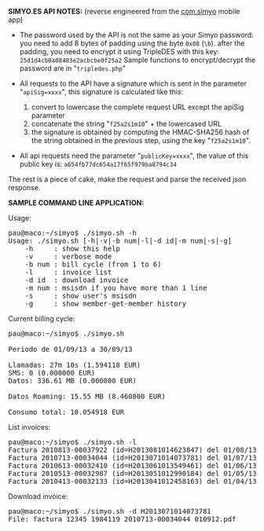 <b>SIMYO.ES API NOTES:</b>
(reverse engineered from the <a href="https://play.google.com/store/apps/details?id=com.simyo">com.simyo</a> mobile app)

- The password used by the API is not the same as your Simyo password:
you need to add 8 bytes of padding using the byte `0x08` (`\b`).
after the padding, you need to encrypt it using TripleDES with this key: 
`25d1d4cb0a08403e2acbcbe0f25a2` 
Sample functions to encrypt/decrypt the password are in "`tripledes.php`"

- All requests to the API have a signature which is sent in the parameter
"`apiSig=xxxx`", this signature is calculated like this:
  1. convert to lowercase the complete request URL except the apiSig
parameter 
  2. concatenate the string "`f25a2s1m10`" + the lowercased URL
  3. the signature is obtained by computing the HMAC-SHA256 hash of the
string obtained in the previous step, using the key "`f25a2s1m10`".

- All api requests need the parameter "`publicKey=xxxx`", the value of
this public key is: `a654fb77dc654a17f65f979ba8794c34`

The rest is a piece of cake, make the request and parse the received
json response.

<b>SAMPLE COMMAND LINE APPLICATION:</b>

Usage:
<pre>
pau@maco:~/simyo$ ./simyo.sh -h
Usage: ./simyo.sh [-h|-v|-b num|-l|-d id|-m num|-s|-g]
    -h     : show this help
    -v     : verbose mode
    -b num : bill cycle (from 1 to 6)
    -l     : invoice list
    -d id  : download invoice
    -m num : msisdn if you have more than 1 line
    -s     : show user's msisdn
    -g     : show member-get-member history
</pre>

Current billing cycle:
<pre>
pau@maco:~/simyo$ ./simyo.sh

Periodo de 01/09/13 a 30/09/13

Llamadas: 27m 10s (1.594118 EUR)
SMS: 0 (0.000000 EUR)
Datos: 336.61 MB (0.000000 EUR)

Datos Roaming: 15.55 MB (8.460800 EUR)

Consumo total: 10.054918 EUR
</pre>

List invoices:
<pre>
pau@maco:~/simyo$ ./simyo.sh -l
Factura 2010813-00037922 (id=H2013081014623847) del 01/08/13 al 31/08/13
Factura 2010713-00034044 (id=H2013071014073781) del 01/07/13 al 31/07/13
Factura 2010613-00032410 (id=H2013061013549461) del 01/06/13 al 30/06/13
Factura 2010513-00032987 (id=H2013051012990184) del 01/05/13 al 31/05/13
Factura 2010413-00032133 (id=H2013041012458163) del 01/04/13 al 30/04/13
</pre>

Download invoice:
<pre>
pau@maco:~/simyo$ ./simyo.sh -d H2013071014073781
File: factura_12345_1984119_2010713-00034044_010912.pdf
</pre>
